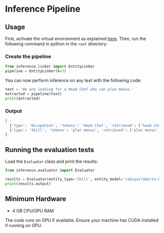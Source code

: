 # Inference Pipeline

## Usage

First, activate the virtual environment as explained [here](../README.md#install-the-dependencies). Then, run the following command in python in the `root` directory:

### Create the pipeline

```python
from inference.linker import EntityLinker
pipeline = EntityLinker(k=5)
```

You can now perform inference on any text with the following code:

```python
text = 'We are looking for a Head Chef who can plan menus.'
extracted = pipeline(text)
print(extracted)
```

### Output

```python
[
  {'type': 'Occupation', 'tokens': 'Head Chef', 'retrieved': ['head chef', 'industrial head chef', 'head pastry chef', 'chef', 'kitchen chef']},
  {'type': 'Skill', 'tokens': 'plan menus', 'retrieved': ['plan menus', 'plan patient menus', 'present menus', 'plan schedule', 'plan engineering activities']}
]
```

## Running the evaluation tests

Load the `Evaluator` class and print the results:

```python
from inference.evaluator import Evaluator

results = Evaluator(entity_type='Skill', entity_model='tabiya/roberta-base-job-ner', similarity_model='all-MiniLM-L6-v2', crf=False, evaluation_mode=True)
print(results.output)
```

## Minimum Hardware

- 4 GB CPU/GPU RAM

The code runs on GPU if available. Ensure your machine has CUDA installed if running on GPU.